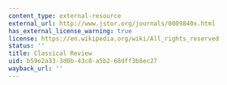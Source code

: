 ```yaml
---
content_type: external-resource
external_url: http://www.jstor.org/journals/0009840x.html
has_external_license_warning: true
license: https://en.wikipedia.org/wiki/All_rights_reserved
status: ''
title: Classical Review
uid: b59e2a33-3d0b-43c8-a5b2-68dff3b8ec27
wayback_url: ''
---
```

